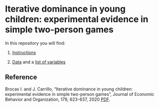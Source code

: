 # Iterative dominance in young children: experimental evidence in simple two-person games

In this repository you will find: 

1. [Instructions](https://raw.githubusercontent.com/labelinstitute/dev_DM/main/Iterative/Instructions_Iterative.pdf) 

2. [Data](https://github.com/labelinstitute/dev_DM/tree/main/Iterative/Data.xlsx) and a [list of variables](https://raw.githubusercontent.com/labelinstitute/dev_DM/main/Iterative/Variables_Iterative.pdf)


## Reference
Brocas I. and J. Carrillo, “Iterative dominance in young children: experimental evidence in simple two-person games”, Journal of Economic Behavior and Organization, 179, 623-637, 2020 [PDF](https://isabellebrocas.org/Research/PK2.pdf).

